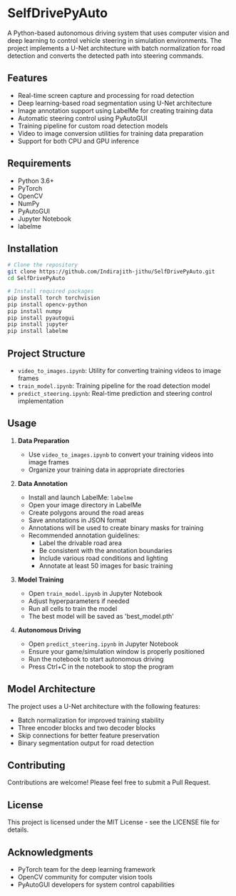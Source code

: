 # SelfDrivePyAuto

A Python-based autonomous driving system that uses computer vision and deep learning to control vehicle steering in simulation environments. The project implements a U-Net architecture with batch normalization for road detection and converts the detected path into steering commands.

## Features

- Real-time screen capture and processing for road detection
- Deep learning-based road segmentation using U-Net architecture
- Image annotation support using LabelMe for creating training data
- Automatic steering control using PyAutoGUI
- Training pipeline for custom road detection models
- Video to image conversion utilities for training data preparation
- Support for both CPU and GPU inference

## Requirements

- Python 3.6+
- PyTorch
- OpenCV
- NumPy
- PyAutoGUI
- Jupyter Notebook
- labelme

## Installation

```bash
# Clone the repository
git clone https://github.com/Indirajith-jithu/SelfDrivePyAuto.git
cd SelfDrivePyAuto

# Install required packages
pip install torch torchvision
pip install opencv-python
pip install numpy
pip install pyautogui
pip install jupyter
pip install labelme
```

## Project Structure

- `video_to_images.ipynb`: Utility for converting training videos to image frames
- `train_model.ipynb`: Training pipeline for the road detection model
- `predict_steering.ipynb`: Real-time prediction and steering control implementation

## Usage

1. **Data Preparation**
   - Use `video_to_images.ipynb` to convert your training videos into image frames
   - Organize your training data in appropriate directories

2. **Data Annotation**
   - Install and launch LabelMe: `labelme`
   - Open your image directory in LabelMe
   - Create polygons around the road areas
   - Save annotations in JSON format
   - Annotations will be used to create binary masks for training
   - Recommended annotation guidelines:
     * Label the drivable road area
     * Be consistent with the annotation boundaries
     * Include various road conditions and lighting
     * Annotate at least 50 images for basic training

3. **Model Training**
   - Open `train_model.ipynb` in Jupyter Notebook
   - Adjust hyperparameters if needed
   - Run all cells to train the model
   - The best model will be saved as 'best_model.pth'

4. **Autonomous Driving**
   - Open `predict_steering.ipynb` in Jupyter Notebook
   - Ensure your game/simulation window is properly positioned
   - Run the notebook to start autonomous driving
   - Press Ctrl+C in the notebook to stop the program

## Model Architecture

The project uses a U-Net architecture with the following features:
- Batch normalization for improved training stability
- Three encoder blocks and two decoder blocks
- Skip connections for better feature preservation
- Binary segmentation output for road detection

## Contributing

Contributions are welcome! Please feel free to submit a Pull Request.

## License

This project is licensed under the MIT License - see the LICENSE file for details.

## Acknowledgments

* PyTorch team for the deep learning framework
* OpenCV community for computer vision tools
* PyAutoGUI developers for system control capabilities
